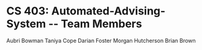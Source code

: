 # CS 403: Automated-Advising-System -- Team Members

Aubri Bowman
Taniya Cope
Darian Foster
Morgan Hutcherson
Brian Brown
